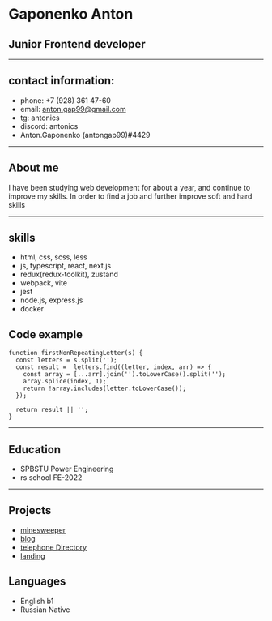 # Gaponenko Anton
## Junior Frontend developer
*********
## contact information:  
* phone: +7 (928) 361 47-60
* email: anton.gap99@gmail.com
* tg: antonics
* discord: antonics
* Anton.Gaponenko (antongap99)#4429
*********
## About me
I have been studying web development for about a year, and  continue to improve my skills. In order to find a job and further improve soft and hard skills

*********
## skills
* html, css, scss, less
* js, typescript, react, next.js
* redux(redux-toolkit), zustand
* webpack, vite
* jest
* node.js, express.js
* docker

## Code example
```
function firstNonRepeatingLetter(s) {
  const letters = s.split('');
  const result =  letters.find((letter, index, arr) => {
    const array = [...arr].join('').toLowerCase().split('');
    array.splice(index, 1);
    return !array.includes(letter.toLowerCase());
  });

  return result || '';
}
```
*****
## Education
  * SPBSTU Power Engineering
  * rs school FE-2022
****
## Projects
* [minesweeper](https://github.com/antongap99/vk_test)
* [blog](https://github.com/antongap99/blogget)
* [telephone Directory](https://github.com/antongap99/telephone_Directory)
* [landing](https://github.com/antongap99/indoTravel)
## Languages
* English b1
* Russian Native